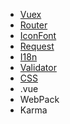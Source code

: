 - [Vuex](vuex.md)
- [Router](router.md)
- [IconFont](iconfont.md)
- [Request](request.md)
- [I18n](i18n.md)
- [Validator](validator.md)
- [CSS](theme.md)
- .vue
- WebPack
- Karma
